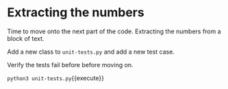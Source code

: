 Extracting the numbers
======================

Time to move onto the next part of the code.  Extracting the numbers from
a block of text.

Add a new class to `unit-tests.py` and add a new test case.

Verify the tests fail before before moving on.

`python3 unit-tests.py`{{execute}}
